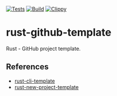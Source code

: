 [![Tests](https://github.com/michelm/rust-github-template/actions/workflows/tests.yml/badge.svg)](https://github.com/michelm/rust-github-template/actions/workflows/tests.yml)
[![Build](https://github.com/michelm/rust-github-template/actions/workflows/build.yml/badge.svg)](https://github.com/michelm/rust-github-template/actions/workflows/build.yml)
[![Clippy](https://github.com/michelm/rust-github-template/actions/workflows/lint.yml/badge.svg)](https://github.com/michelm/rust-github-template/actions/workflows/lint.yml)

# rust-github-template

Rust - GitHub project template.

## References

* [rust-cli-template](https://github.com/kbknapp/rust-cli-template)
* [rust-new-project-template](https://github.com/nogibjj/rust-new-project-template)
